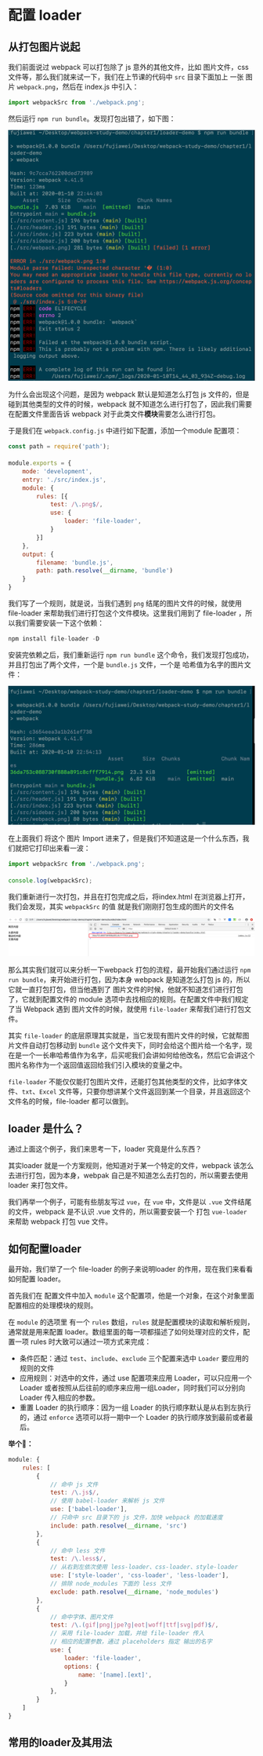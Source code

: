 # 配置 loader

## 从打包图片说起

我们前面说过 webpack 可以打包除了 js 意外的其他文件，比如 图片文件，css文件等，那么我们就来试一下，我们在上节课的代码中  `src` 目录下面加上 一张 图片 `webpack.png`，然后在 index.js 中引入：

```js
import webpackSrc from './webpack.png';
```

然后运行 `npm run bundle`。发现打包出错了，如下图：

![](./img/loader1.png)

为什么会出现这个问题，是因为 webpack 默认是知道怎么打包 js 文件的，但是碰到其他类型的文件的时候，webpack 就不知道怎么进行打包了，因此我们需要在配置文件里面告诉 webpack 对于此类文件**模块**需要怎么进行打包。

于是我们在 `webpack.config.js` 中进行如下配置，添加一个module 配置项：

```js
const path = require('path');

module.exports = {
	mode: 'development',
	entry: './src/index.js',
	module: {
		rules: [{
			test: /\.png$/,
			use: {
				loader: 'file-loader',
			}
		}]
	},
	output: {
		filename: 'bundle.js',
		path: path.resolve(__dirname, 'bundle')
	}
}
```

我们写了一个规则，就是说，当我们遇到 `png` 结尾的图片文件的时候，就使用 file-loader 来帮助我们进行打包这个文件模块。这里我们用到了 file-loader ，所以我们需要安装一下这个依赖：

```js
npm install file-loader -D
```

安装完依赖之后，我们重新运行 `npm run bundle` 这个命令，我们发现打包成功，并且打包出了两个文件，一个是 `bundle.js` 文件，一个是 哈希值为名字的图片文件：

![](./img/loader2.png)



在上面我们 将这个 图片 Import 进来了，但是我们不知道这是一个什么东西，我们就把它打印出来看一波：

```js
import webpackSrc from './webpack.png';

console.log(webpackSrc);
```

我们重新进行一次打包，并且在打包完成之后，将index.html 在浏览器上打开，我们会发现，其实 `webpackSrc` 的值 就是我们刚刚打包生成的图片的文件名

![](./img/loader3.png)



那么其实我们就可以来分析一下webpack 打包的流程，最开始我们通过运行 `npm run bundle`，来开始进行打包，因为本身 webpack 是知道怎么打包 js 的，所以它就一直打包打包，但当他遇到了 图片文件的时候，他就不知道怎们进行打包了，它就到配置文件的 module 选项中去找相应的规则。在配置文件中我们规定了当 Webpack 遇到 图片文件的时候，就使用 `file-loader` 来帮我们进行打包文件。

其实 `file-loader` 的底层原理其实就是，当它发现有图片文件的时候，它就帮图片文件自动打包移动到 `bundle` 这个文件夹下，同时会给这个图片给一个名字，现在是一个一长串哈希值作为名字，后买呢我们会讲如何给他改名，然后它会讲这个图片名称作为一个返回值返回给我们引入模块的变量之中。



`file-loader` 不能仅仅能打包图片文件，还能打包其他类型的文件，比如字体文件、`txt`、`Excel` 文件等，只要你想讲某个文件返回到某一个目录，并且返回这个文件名的时候，file-loader 都可以做到。



## loader 是什么？

通过上面这个例子，我们来思考一下，loader 究竟是什么东西？

其实loader 就是一个方案规则，他知道对于某一个特定的文件，webpack 该怎么去进行打包，因为本身，webpak 自己是不知道怎么去打包的，所以需要去使用 loader 来打包文件。



我们再举一个例子，可能有些朋友写过 `vue`，在 `vue` 中，文件是以 `.vue` 文件结尾的文件，webpack 是不认识 .vue 文件的，所以需要安装一个 打包 `vue-loader` 来帮助 webpack 打包 vue 文件。



## 如何配置loader

最开始，我们举了一个 file-loader 的例子来说明loader 的作用，现在我们来看看如何配置 loader。

首先我们在 配置文件中加入 `module` 这个配置项，他是一个对象，在这个对象里面配置相应的处理模块的规则。

在 `module` 的选项里 有一个 `rules` 数组，`rules` 就是配置模块的读取和解析规则，通常就是用来配置 loader。数组里面的每一项都描述了如何处理对应的文件，配置一项 rules 时大致可以通过一项方式来完成：

* 条件匹配：通过 `test`、`include`、`exclude` 三个配置来选中 `Loader` 要应用的规则的文件
* 应用规则：对选中的文件，通过 use 配置项来应用 Loader，可以只应用一个 Loader 或者按照从后往前的顺序来应用一组Loader，同时我们可以分别向 Loader  传入相应的参数。
* 重置 Loader 的执行顺序：因为一组 Loader 的执行顺序默认是从右到左执行的，通过 `enforce` 选项可以将一期中一个 Loader 的执行顺序放到最前或者最后。

**举个🌰：**

```js
module: {
    rules: [
        {
            // 命中 js 文件
            test: /\.js$/,
            // 使用 babel-loader 来解析 js 文件
            use: ['babel-loader'],
            // 只命中 src 目录下的 js 文件，加快 webpack 的加载速度
            include: path.resolve(__dirname, 'src')
        },
        {
            // 命中 less 文件
            test: /\.less$/,
            // 从右到左依次使用 less-loader、css-loader、style-loader
            use: ['style-loader', 'css-loader', 'less-loader'],
            // 排除 node_modules 下面的 less 文件
            exclude: path.resolve(__dirname, 'node_modules')
        },
        {
            // 命中字体、图片文件
            test: /\.(gif|png|jpe?g|eot|woff|ttf|svg|pdf)$/,
            // 采用 file-loader 加载，并给 file-loader 传入
            // 相应的配置参数，通过 placeholders 指定 输出的名字
            use: {
            	loader: 'file-loader',
                options: {
                    name: '[name].[ext]',
                }
            },
        }
    ]
}
```



## 常用的loader及其用法